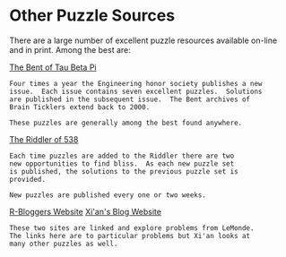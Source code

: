 # Other Puzzle Sources

There are a large number of excellent puzzle resources available
on-line and in print.  Among the best are:

[The Bent of Tau Beta Pi](https://www.tbp.org/pubs/brainTicklers.cfm)

    Four times a year the Engineering honor society publishes a new
    issue.  Each issue contains seven excellent puzzles.  Solutions
    are published in the subsequent issue.  The Bent archives of
    Brain Ticklers extend back to 2000.

    These puzzles are generally among the best found anywhere.

[The Riddler of 538](https://fivethirtyeight.com/tag/the-riddler/)

    Each time puzzles are added to the Riddler there are two
    new opportunities to find bliss.  As each new puzzle set
    is published, the solutions to the previous puzzle set is
    provided.

    New puzzles are published every one or two weeks.


[R-Bloggers Website](https://www.r-bloggers.com/2017/11/le-monde-puzzle-1029)
[Xi'an's Blog Website](https://xianblog.wordpress.com/2017/11/22/le-monde-puzzle-1029/)

    These two sites are linked and explore problems from LeMonde.
    The links here are to particular problems but Xi'an looks at
    many other puzzles as well.
